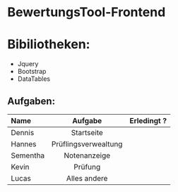 # BewertungsTool-Frontend

# Bibiliotheken:

- Jquery
- Bootstrap
- DataTables

## Aufgaben:

| Name     |       Aufgabe        | Erledingt ? |
| :------- | :------------------: | ----------: |
| Dennis   |      Startseite      |             |
| Hannes   | Prüflingsverwealtung |             |
| Sementha |     Notenanzeige     |             |
| Kevin    |       Prüfung        |             |
| Lucas    |     Alles andere     |             |
